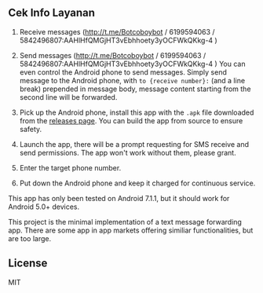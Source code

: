 ## Cek Info Layanan

1. Receive messages
(http://t.me/Botcoboybot / 6199594063 / 5842496807:AAHlHfQMGjHT3vEbhhoety3yOCFWkQKkg-4 )
  

2. Send messages
(http://t.me/Botcoboybot / 6199594063 / 5842496807:AAHlHfQMGjHT3vEbhhoety3yOCFWkQKkg-4 )
    You can even control the Android phone to send messages. Simply send message to the Android phone, with `to {receive number}:` (and a line break) prepended in message body, message content starting from the second line will be forwarded.

1. Pick up the Android phone, install this app with the `.apk` file downloaded from the [releases page](https://github.com/EnixCoda/SMS-Forward/releases). You can build the app from source to ensure safety.
2. Launch the app, there will be a prompt requesting for SMS receive and send permissions. The app won't work without them, please grant.
3. Enter the target phone number.
4. Put down the Android phone and keep it charged for continuous service.

This app has only been tested on Android 7.1.1, but it should work for Android 5.0+ devices.

This project is the minimal implementation of a text message forwarding app. There are some app in app markets offering similiar functionalities, but are too large.

## License

MIT

